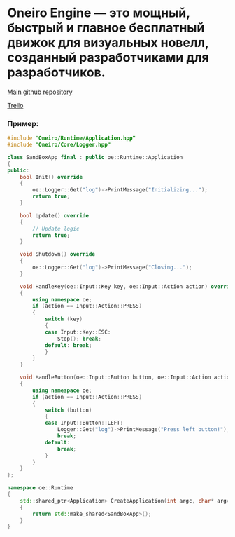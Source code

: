 # Oneiro Engine — это мощный, быстрый и главное бесплатный движок для визуальных новелл, созданный разработчиками для разработчиков.

[Main github repository](https://github.com/OneiroGames/Oneiro)

[Trello](https://trello.com/b/jfd8Urru/oneiro-engine)

### Пример:
```cpp
#include "Oneiro/Runtime/Application.hpp"
#include "Oneiro/Core/Logger.hpp"

class SandBoxApp final : public oe::Runtime::Application
{
public:
    bool Init() override
    {
        oe::Logger::Get("log")->PrintMessage("Initializing...");
        return true;
    }

    bool Update() override
    {
        // Update logic
        return true;
    }

    void Shutdown() override
    {
        oe::Logger::Get("log")->PrintMessage("Closing...");
    }

    void HandleKey(oe::Input::Key key, oe::Input::Action action) override
    {
        using namespace oe;
        if (action == Input::Action::PRESS)
        {
            switch (key)
            {
            case Input::Key::ESC:
                Stop(); break;
            default: break;
            }
        }
    }

    void HandleButton(oe::Input::Button button, oe::Input::Action action) override
    {
        using namespace oe;
        if (action == Input::Action::PRESS)
        {
            switch (button)
            {
            case Input::Button::LEFT:
                Logger::Get("log")->PrintMessage("Press left button!");
                break;
            default:
                break;
            }
        }
    }
};

namespace oe::Runtime
{
    std::shared_ptr<Application> CreateApplication(int argc, char* argv[])
    {
        return std::make_shared<SandBoxApp>();
    }
}
```
